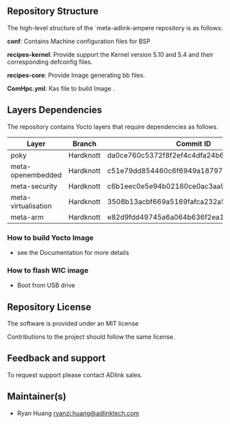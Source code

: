 ## Repository Structure

The high-level structure of the `meta-adlink-ampere repository is as follows:

**conf**: Contains Machine configuration files for BSP  

**recipes-kernel**: Provide support the Kernel version 5.10 and 5.4 and their corresponding defconfig files.

**recipes-core**: Provide Image generating bb files.

**ComHpc.yml**: Kas file to build Image .

## Layers Dependencies

The repository contains Yocto layers that require dependencies as follows. 

| Layer               | Branch    | Commit ID                                |
| ------------------- | --------- | ---------------------------------------- |
| poky                | Hardknott | da0ce760c5372f8f2ef4c4dfa24b6995db73c66c |
| meta-openembedded   | Hardknott | c51e79dd854460c6f6949a187970d05362152e84 |
| meta-security       | Hardknott | c6b1eec0e5e94b02160ce0ac3aa9582cbbf7b0ed |
| meta-virtualisation | Hardknott | 3508b13acbf669a5169fafca232a5c4ee705dd16 |
| meta-arm            | Hardknott | e82d9fdd49745a6a064b636f2ea1e02c1750d298 |

### How to build Yocto Image

- see the Documentation for  more details

### How to flash WIC image 

- Boot from USB drive

## Repository License

The software is provided under an MIT license 

Contributions to the project should follow the same license.

## Feedback and support

To request support please contact ADlink sales.

## Maintainer(s)

- Ryan Huang   [ryanzj.huang@adlinktech.com](mailto:ryanzj.huang@adlinktech.com)